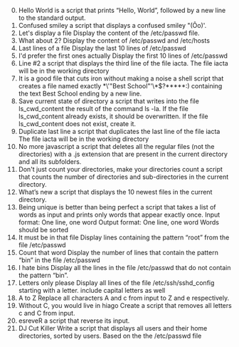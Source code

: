 0. Hello World is a script that prints “Hello, World”, followed by a new line to the standard output.
1. Confused smiley a script that displays a confused smiley "(Ôo)'.
2. Let's display a file
Display the content of the /etc/passwd file.
3. What about 2?  Display the content of /etc/passwd and /etc/hosts
4. Last lines of a file  Display the last 10 lines of /etc/passwd
5. I'd prefer the first ones actually  Display the first 10 lines of /etc/passwd
6. Line #2  a script that displays the third line of the file iacta. The file iacta will be in the working directory
7. It is a good file that cuts iron without making a noise  a shell script that creates a file named exactly \*\\'"Best School"\'\\*$\?\*\*\*\*\*:) containing the text Best School ending by a new line.
8. Save current state of directory a script that writes into the file ls_cwd_content the result of the command ls -la. If the file ls_cwd_content already exists, it should be overwritten. If the file ls_cwd_content does not exist, create it.
9. Duplicate last line a script that duplicates the last line of the file iacta The file iacta will be in the working directory
10. No more javascript a script that deletes all the regular files (not the directories) with a .js extension that are present in the current directory and all its subfolders.
11. Don't just count your directories, make your directories count a script that counts the number of directories and sub-directories in the current directory.
12. What’s new a script that displays the 10 newest files in the current directory.
13. Being unique is better than being perfect a script that takes a list of words as input and prints only words that appear exactly once. Input format: One line, one word Output format: One line, one word Words should be sorted
14. It must be in that file Display lines containing the pattern “root” from the file /etc/passwd
15. Count that word Display the number of lines that contain the pattern “bin” in the file /etc/passwd
17. I hate bins Display all the lines in the file /etc/passwd that do not contain the pattern “bin”.
18. Letters only please  Display all lines of the file /etc/ssh/sshd_config starting with a letter. include capital letters as well
19. A to Z Replace all characters A and c from input to Z and e respectively.
20. Without C, you would live in hiago Create a script that removes all letters c and C from input.
21. esreveR  a script that reverse its input.
22. DJ Cut Killer
Write a script that displays all users and their home directories, sorted by users.
Based on the the /etc/passwd file

